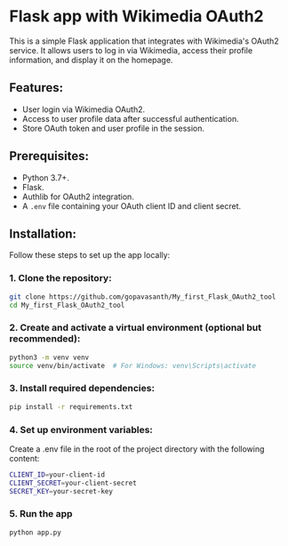 # Flask app with Wikimedia OAuth2

This is a simple Flask application that integrates with Wikimedia's OAuth2 service. It allows users to log in via Wikimedia, access their profile information, and display it on the homepage.

## Features:

- User login via Wikimedia OAuth2.
- Access to user profile data after successful authentication.
- Store OAuth token and user profile in the session.

## Prerequisites:

- Python 3.7+.
- Flask.
- Authlib for OAuth2 integration.
- A `.env` file containing your OAuth client ID and client secret.

## Installation:

Follow these steps to set up the app locally:

### 1. Clone the repository:

```bash
git clone https://github.com/gopavasanth/My_first_Flask_OAuth2_tool
cd My_first_Flask_OAuth2_tool
```

### 2. Create and activate a virtual environment (optional but recommended):

```bash
python3 -m venv venv
source venv/bin/activate  # For Windows: venv\Scripts\activate
```

### 3. Install required dependencies:

```bash
pip install -r requirements.txt
```

### 4. Set up environment variables:

Create a .env file in the root of the project directory with the following content:

```bash
CLIENT_ID=your-client-id
CLIENT_SECRET=your-client-secret
SECRET_KEY=your-secret-key
```

### 5. Run the app

```bash
python app.py
```
